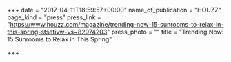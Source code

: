 +++
date = "2017-04-11T18:59:57+00:00"
name_of_publication = "HOUZZ"
page_kind = "press"
press_link = "https://www.houzz.com/magazine/trending-now-15-sunrooms-to-relax-in-this-spring-stsetivw-vs~82974203"
press_photo = ""
title = "Trending Now: 15 Sunrooms to Relax in This Spring"

+++